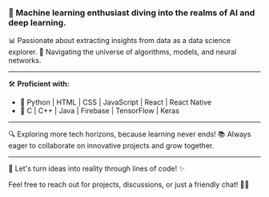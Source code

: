 ### 🤖 Machine learning enthusiast diving into the realms of AI and deep learning.
📊 Passionate about extracting insights from data as a data science explorer.
🌌 Navigating the universe of algorithms, models, and neural networks.

---

🛠️ **Proficient with:**
- 🐍 Python | HTML | CSS | JavaScript | React | React Native
- 🔧 C | C++ | Java | Firebase | TensorFlow | Keras

---

🔍 Exploring more tech horizons, because learning never ends!
📚 Always eager to collaborate on innovative projects and grow together.

---

🌟 Let's turn ideas into reality through lines of code! ✨

Feel free to reach out for projects, discussions, or just a friendly chat! 🚀✨
